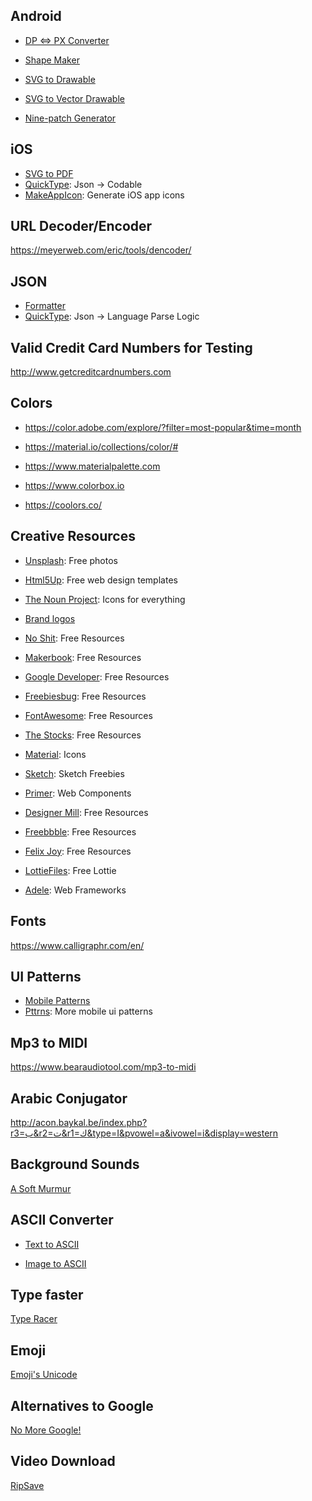 ## Android

- [DP <=> PX Converter](http://labs.rampinteractive.co.uk/android_dp_px_calculator/)

- [Shape Maker](http://shapes.softartstudio.com)

- [SVG to Drawable](http://inloop.github.io/svg2android/)

- [SVG to Vector Drawable](https://svg2vector.com)

- [Nine-patch Generator](https://romannurik.github.io/AndroidAssetStudio/nine-patches.html#&sourceDensity=320&name=example)

## iOS
- [SVG to PDF](https://cloudconvert.com/svg-to-pdf)
- [QuickType](https://app.quicktype.io): Json -> Codable
- [MakeAppIcon](https://makeappicon.com/): Generate iOS app icons

## URL Decoder/Encoder

https://meyerweb.com/eric/tools/dencoder/

## JSON

 - [Formatter](https://jsonformatter.curiousconcept.com)
 - [QuickType](https://app.quicktype.io): Json -> Language Parse Logic

## Valid Credit Card Numbers for Testing

http://www.getcreditcardnumbers.com

## Colors

- https://color.adobe.com/explore/?filter=most-popular&time=month

- https://material.io/collections/color/#

- https://www.materialpalette.com

- https://www.colorbox.io

- https://coolors.co/

## Creative Resources

- [Unsplash](https://unsplash.com): Free photos

- [Html5Up](https://html5up.net): Free web design templates

- [The Noun Project](https://thenounproject.com): Icons for everything

- [Brand logos](https://simpleicons.org)

- [No Shit](https://noshit.xyz/): Free Resources

- [Makerbook](http://makerbook.net): Free Resources

- [Google Developer](https://developer.android.com/design/downloads/): Free Resources

- [Freebiesbug](https://freebiesbug.com/): Free Resources

- [FontAwesome](https://fontawesome.com/): Free Resources

- [The Stocks](http://thestocks.im/): Free Resources

- [Material](https://material.io/tools/icons/?style=baseline): Icons

- [Sketch](https://sketch.fordesignrs.com/): Sketch Freebies

- [Primer](https://primer.style/components): Web Components

- [Designer Mill](https://www.designermill.com): Free Resources

- [Freebbble](http://freebbble.com/): Free Resources

- [Felix Joy](https://www.felixjoy.co/designbase): Free Resources

- [LottieFiles](https://www.lottiefiles.com/aep): Free Lottie 

- [Adele](https://adele.uxpin.com/): Web Frameworks

## Fonts

https://www.calligraphr.com/en/

## UI Patterns

- [Mobile Patterns](https://www.mobile-patterns.com/)
- [Pttrns](https://www.pttrns.com/?scid=38): More mobile ui patterns

## Mp3 to MIDI
https://www.bearaudiotool.com/mp3-to-midi

## Arabic Conjugator
http://acon.baykal.be/index.php?r3=ب&r2=ت&r1=ك&type=I&pvowel=a&ivowel=i&display=western

## Background Sounds

[A Soft Murmur](https://asoftmurmur.com)

## ASCII Converter

- [Text to ASCII](http://www.network-science.de/ascii/)

- [Image to ASCII](https://www.text-image.com/convert/)

## Type faster

[Type Racer](https://play.typeracer.com)

## Emoji

[Emoji's Unicode](https://apps.timwhitlock.info/emoji/tables/unicode#note1)

## Alternatives to Google

[No More Google!](https://nomoregoogle.com/)

## Video Download

[RipSave](https://ripsave.com)
